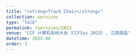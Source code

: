 ```yaml
---
title: "<strong>Track Chair</strong>"
collection: services
type: "Talk"
permalink: /services/2023
venue: "CCF 计算机系统大会（CCFSys 2023）, 江西南昌"
datetime: 2023.08
order: 3
---
```

